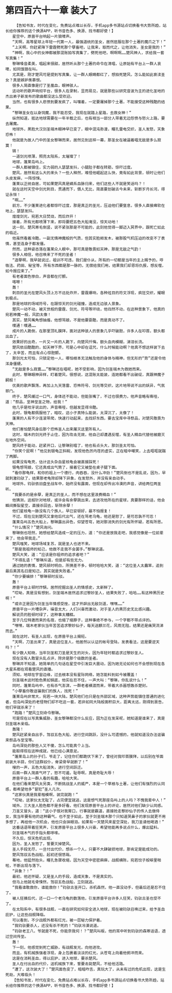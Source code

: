 # 第四百六十一章 装大了
        【告知书友，时代在变化，免费站点难以长存，手机app多书源站点切换看书大势所趋，站长给你推荐的这个换源APP，听书音色多、换源、找书都好使！】
       星空中，原兽平台响起一片狼嚎声。
       “天啊，高等星球上年轻一代第一人，最强道统的圣女，居然屈服在那个土著的魔爪之下！”
       “上天啊，你赶紧降下雷霆劈死那个孽畜吧，让我来，取而代之，让他消失，圣女是我的！”
       “神啊，我心中的女神都被那混账拍写真集了，劈死他吧，啊啊啊……楚风神人，求给我一套写真集！”
       黎琳嗓音柔美，唱起来很甜，居然听从那个土著的命令在清唱，让原始有平台上一群人哀嚎，如同饿狼在叫。
       尤其是，刚才楚风可是提到写真集，让一群人眼睛都红了，想拍死楚风，怎么能如此亵渎圣女？真是嫉妒羡慕恨。
       很多人简直像是打了圣凰血，眼神骇人。
       这动听的歌声响彻平台，很多人在录制，显而易见，就是那些以研究音波为主的进化圣地的杰出弟子新发布的歌曲都没这么受欢迎。
       当然，也有很多人悲愤到要发疯了，叫嚷着，一定要屠掉那个土著，不能接受这种残酷的结果。
       “黎琳圣女在以身饲魔，我不能忍受，我现在就踏上星路，去救女神！”
       纵然知道，抵达地球需要在一年半载之后，也有相当一部分人带着无边怨愤与怒火上路，要去屠魔。
       地球外，黑脸大汉剑圣端木眼神早已变了，眼中混沌弥漫，瞳孔雷电交织，圣人发怒，天象恐怖！
       他就是为故人门中的圣女黎琳而来，居然见到这样一幕，那圣女在被逼着唱无敌是多么寂寞！
       锵！
       一道剑光喷薄，照亮太阳系，太璀璨了！
       地球，蓬莱岛屿上。
       一群人都被镇住，实力弱的人瑟瑟发抖，小腿肚子都在转筋，惊吓过度。
       楚风，居然有这么大的来头？一些人释然，难怪他崛起这么快，竟有如此背景，顿时让他们头皮发麻，一阵惊悚。
       蓬莱以正统自居，可如果楚风真是嫡系血脉归来，他们这些人不就是笑话吗？！
       就在这时天空中剑光刺目，贯通而下，慑人无比，简直要划破古今未来，斩断岁月长河，得证永恒！
       “啊……”
       前方，不少蓬莱进化者都惊吓过度，那是真正的圣光，压迫他们要窒息，很多人直接瘫软在地上，瑟瑟发抖。
       煌煌剑光，宛若大日焚烧，而后炸开！
       接着，所有光都喷薄下来，即将要把五色大船淹没，惊天动地！
       这一刻，楚风寒毛倒竖，说不紧张那是不可能的，此刻他觉得一脚迈入冥界中，跟死亡如此的临近。
       他虽然看着冷酷，一副无情神魔般的气质，但其实脸颊发木，被那股气机压迫的改变不了表情，甚至连身子都发僵。
       然而，这种姿态落在蓬莱众人眼中，那可真是敬畏如天神，那是无敌之气韵！
       很多人相信，他召唤来了不死的圣者！
       “造孽啊，我早就说过，祖训不可违，我们是仆从，所有的一切都是当年的主上赐予的，呼吸法、药田、秘宝等，所有东西都是那一脉的，无偿给我们用，结果我们却恩将仇报，想反噬，如今报应来了。”
       有老者面色惨白，声音都在打颤。
       喀嚓！
       轰！
       刺目的圣光在楚风头顶上方不远处炸开，雷霆爆响，各种炫目的符文浮现，疯狂交织，耀眼到极点。
       那是地球的场域符号，在跟惊天的剑光碰撞，造成无边骇人景象。
       楚风一动不动，被灭世般的雷霆、剑光、符号等环绕，他岿然不动，在这种景象下，他真的宛若神魔一般，风韵太像！
       其实，楚风嘴角想抽搐，他想骂娘，不是他要耍酷，而是真动不了。
       噗通！噗通……
       成片的人跪倒，在那里顶礼膜拜，面对这种骇人的景象几乎吓破胆，许多人在叩首，额头都出血了。
       效果好的出奇，一片又一片的人跪下，向楚风忏悔，额头血肉模糊，涕泪长流。
       楚风依旧酷酷的，如天神下界，可是心中却在诅咒，什么时候能动啊？他真不想这样装下去了，太辛苦，而且有点心惊胆颤。
       那剑光太可怕，只锁定他一人，哪怕根本无法触及他的身体与精神，但无形的“势”还是令他浑身僵硬。
       “无敌是多么寂寞……”黎琳还在唱呢，她不受影响，因为剑圣端木为救她而来。
       此时，黎琳眼神异样，盯着楚风，很想说，这混账太能装，连她都看不出破绽，真跟神魔子嗣般！
       优美的歌声飘荡，再加上九天落雷、恐怖符号、剑光等交织，这片地带说不出的妖异，气氛邪门。
       终于，楚风缓过一口气，身体还不能动，但能张嘴了，不过也很费力，他声音略有嘶哑，道：“祭品，至神至圣之物，给我！”
       他几乎是咬牙说出的，声音嘶哑，但越发显得冷酷。
       此时，银龟都佩服他了，暗叹，这小子真特么能装，太深沉了，太像了！
       蓬莱的人有不少连滚带爬，快速行动起来，去找好东西，要去宝库中寻祭品，对楚风敬畏为天神。
       他们害怕楚风身后那个恐怖圣人出来屠灭这里所有人。
       这时，端木的剑光终于止住，因为攻击无效，他自己却遭遇反噬，有圣人精血代替他被磨灭在地外空间。
       楚风终于能动，赶紧开口，让黎琳别唱了，他也有点头大，那剑圣太可怕。
       “你笑个屁啊！”他见到银龟正斜睨，发现他色厉内荏的虚实，正在暗中嘲笑，上去哐哐就踹了两脚。
       如果没有龟壳，估计这头杂血星核龟会被直接踩死！
       银龟想骂娘，它还真成出气筒了，接着它又被垫在桌子腿下面。
       “看你那龟样，和你的祖上一个德行，肉吞吞，没什么冲劲！”楚风倒也不是乱说，因为，早就刺激钧驮了，结果那老龟除却降下异象，在发怒外，并没有亲自动手。
       地球外，钧驮依旧盘坐战车中，始终没有露面，但现在却传出冷漠的声音，讲给两位两圣听。
       “我要杀的是余孽，是真正的圣人，而不想在这里浪费精血！”
       他猜测，这般针对地球，或许会有余孽跳出来，去进攻他所在的星球，真要那样的话，他会瞬间撕裂星空，直接杀回去，斩除余孽！
       他们星核龟一脉没有几个族人，早已安顿好，最不怕报复！
       不过，现在见到楚风又拿他后代出气，还在骂老乌龟，他还是怒了，是可忍孰不可忍！
       蓬莱岛屿五色大船上，黎琳露出异色，仰望苍穹，她对那消失的剑光有所怀疑，若有所思。
       “什么情况？”楚风询问。
       黎琳倒也坦然，她想给楚风造成一定的压力，道：“你还是放我走吧，我感觉像是一位前辈来了，他会带我走。”
       楚风嗤笑，地球场域复苏，就是圣人也进不来。
       “那是我祖师的知己，他救不走我不会罢手。”黎琳说道。
       楚风大笑，道：“应该是你祖师的追求者吧？”
       “不得乱语！”黎琳斥道，但是却有些无力。
       通过她的表情，楚风顿时明白，所猜差不多，顿时哈哈大笑，道：“这位圣人太蠢笨，追到最后美其名曰是知己，其实就是失败者。”
       “你少要编排！”黎琳顿时反驳。
       轰！
       原兽平台上顿时炸锅，居然挖掘出圣人的情感史，太新鲜了。
       “哎呦，真是没有想到，剑圣端木居然追求过黎妙圣人，结果失败了，哈哈……有这种黑历史啊！”
       “或许正是因为剑圣当年情感受挫，这才开辟出无敌剑道，嘿嘿……”
       原兽平台一片嘈杂声，噪音太大，人们兴奋而激动，对于圣人的黑历史无比感兴趣。
       解说员的脸顿时绿了，这种事太糟糕。
       至于几位特邀而来的名宿，也缩了缩脖子，这种事绝不参与，一个字都不带点评的。
       “嘿嘿，端木老家伙当年苦苦追求黎妙仙子，每天送麒兰花，风雨无阻，结果还是痛哭流涕而去。”
       就在这时，有圣人出现，在原兽平台上揭短。
       “天啊，刀圣出来了，真是这位圣人，他居然以认证的帐号登陆，发表看法，这是要逆天吗？！”
       有少数人知晓，当年剑圣和刀圣是天生的对头，因为年轻时都追求过黎妙圣人。
       现在没有人敢冒头乱点评，除非是那个级数的圣者。
       黎琳并不知道，她简单的几句话在星空中引发巨大震动，因为她无论如何也不会想到现在各大星系都在观看楚风的直播。
       须知，地球在宇宙边缘，过去根本没有星际网络，她怎能料到如今被覆盖！
       剑圣端木这时脸色黑如锅底，他实在忍不住，一声大叫：“黎琳，你乱说什么！”
       同时，蓬莱岛屿中，也有杀气澎湃，一群老者横渡而来，带着大杀器想轰杀楚封。
       “小孽畜你敢诓骗我们的族人，找死！”
       蓬莱岛屿非常大，宛若一块大陆，楚风他们也只是在外部区域，这种声势能镇住普通的进化者，但岛屿深处的老怪物们却不吃这一套，若非如同大陆般面积巨大，距离太远，刚得到禀告，他们早就杀来了！
       “跑路！”楚风立刻命令黎琳。
       可是现在以写真集威胁，圣女黎琳都没什么反应，因为正在发呆呢，她知道是谁来了，真是剑圣端木亲临。
       轰隆！
       楚风赶紧亲自出手，驾驭五色大船，进行空间跳跃，没什么可遗憾的，他就知道没办法诓骗来祭品与至宝等。
       岛屿深处的那些人又不傻，怎么可能真个上当。
       能取得现在这种成就，他已经心满意足。
       “蓬莱岛上的孙子们，爷走了，记住你们都跪伏下来了，曾经对我叩首膜拜，以后别在爷面前装大半蒜，你们这群奴仆，脊梁骨早就断了！”
       嗖的一声，五色大船消失，进行空间跃迁。
       后面一群人简直气坏了，怒不可遏，耻辱啊，真是奇耻大辱！
       原兽平台上一群人看的有趣，哈哈大笑。
       在他们看来楚风太另类，不断挑战圣人的威严，本是一个草根与土著，让他们有强烈的认同感，都希望他多“冒犯”圣人几次。
       “这家伙真是我辈楷模啊，装完就跑！”
       “哎呦，这家伙太无耻了，占完便宜就逃，这是想气死那座岛屿上的人吗？不愧我辈中人！”
       域外，三大圣人脸色都不是多好看，他们发现原兽平台上的评论，居然对他们缺少认同感。
       刀圣又冒头，道：“这小子很对我胃口，行事就是霸道，直接抢走黎妙仙子的传人去做侍女，我当年要有他的这种霸气，也不至于如此，至于剑圣端木那个只知道哭鼻子的家伙就更不用多想了，再给他一次机会，他也只会抹眼泪。如果有一天楚风来星空深处，我刀圣请他喝酒！”
       这番话语带着狂笑声，引发原兽平台上很多人兴奋，希望他能再多说点什么，爆出猛料。
       剑圣端木气的手指头都哆嗦。
       不久后，惊天危机出现。
       因为，圣人发怒了，誓要灭掉楚风。
       圣人手段无尽，一旦付出代价，想杀一个人，只要不大肆破损地球，那肯定是能成功的。
       楚风驾驭五色战船，起初还很悠哉。
       蓦地，他猛然抬头，瞳孔急骤收缩，因为天空中密密麻麻，战舰横陈，宛若饺子般噼里啪啦，不断出现与落下。
       “异象？！”
       最初，他还怀疑，又是圣人的手段，造成天象，不是真实的。
       但马上他就毛骨悚然，驾驭五色战船，立刻就逃。
       “我看谁敢救你，谁能救你！”钧驮古圣开口，杀机森然，他一直没动手，但最后还是忍不住了。
       被人狂揍后代，还一口一个老乌龟的数落他，引发原兽平台许多人狂笑，钧驮古圣也受不了。
       在太阳系中，有很多战舰，一直在研究如何安全进入地球，现在被钧驮召唤过来，给予圣血庇护，让这些战舰降临。
       可以看到，不少战舰外都有红光，被一层秘力保护着。
       “我钧驮要杀人，还没有杀不死的！”钧驮冷漠说道。
       “钧驮老王八，爷就是不死，你能奈我何！？”楚风叫板，他的耳中听到钧驮的森寒话语，透过空间传至。
       轰！
       下一刻，他感觉到死亡威胁，有战舰发光，向他进攻。
       而且，有机械族强者浮现，身上包裹着淡淡的红光，从苍穹上向着他俯冲而来。
       这是在消耗圣血，得以庇护，进入地球，要杀楚风。
       圣人在付出血的代价，送机械族下来，誓要击毙楚风，不给他活路。
       “遭了，这次装大了！”楚风面色变了，暗暗咋舌，真玩大了，从未有过的危机出现，这是生死劫，大难临头！
       【告知书友，时代在变化，免费站点难以长存，手机app多书源站点切换看书大势所趋，站长给你推荐的这个换源APP，听书音色多、换源、找书都好使！】